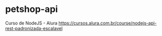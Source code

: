 # petshop-api
Curso de NodeJS - Alura
https://cursos.alura.com.br/course/nodejs-api-rest-padronizada-escalavel

